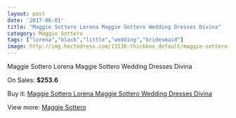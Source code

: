 ```yaml
---
layout: post
date: '2017-06-01'
title: "Maggie Sottero Lorena Maggie Sottero Wedding Dresses Divina"
category: Maggie Sottero
tags: ["lorena","black","little","wedding","bridesmaid"]
image: http://img.hectodress.com/13136-thickbox_default/maggie-sottero-lorena-maggie-sottero-wedding-dresses-divina.jpg
---
```

Maggie Sottero Lorena Maggie Sottero Wedding Dresses Divina

On Sales: **$253.6**
<a href="https://www.hectodress.com/maggie-sottero/6392-maggie-sottero-lorena-maggie-sottero-wedding-dresses-divina.html"><amp-img layout="responsive" width="600" height="600" src="//img.hectodress.com/13136-thickbox_default/maggie-sottero-lorena-maggie-sottero-wedding-dresses-divina.jpg" alt="Maggie Sottero Lorena Maggie Sottero Wedding Dresses Divina 0" /></a>
<a href="https://www.hectodress.com/maggie-sottero/6392-maggie-sottero-lorena-maggie-sottero-wedding-dresses-divina.html"><amp-img layout="responsive" width="600" height="600" src="//img.hectodress.com/13138-thickbox_default/maggie-sottero-lorena-maggie-sottero-wedding-dresses-divina.jpg" alt="Maggie Sottero Lorena Maggie Sottero Wedding Dresses Divina 1" /></a>
<a href="https://www.hectodress.com/maggie-sottero/6392-maggie-sottero-lorena-maggie-sottero-wedding-dresses-divina.html"><amp-img layout="responsive" width="600" height="600" src="//img.hectodress.com/13137-thickbox_default/maggie-sottero-lorena-maggie-sottero-wedding-dresses-divina.jpg" alt="Maggie Sottero Lorena Maggie Sottero Wedding Dresses Divina 2" /></a>

Buy it: [Maggie Sottero Lorena Maggie Sottero Wedding Dresses Divina](https://www.hectodress.com/maggie-sottero/6392-maggie-sottero-lorena-maggie-sottero-wedding-dresses-divina.html "Maggie Sottero Lorena Maggie Sottero Wedding Dresses Divina")

View more: [Maggie Sottero](https://www.hectodress.com/109-maggie-sottero "Maggie Sottero")